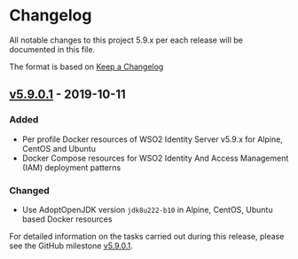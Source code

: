 # Changelog
All notable changes to this project 5.9.x per each release will be documented in this file.

The format is based on [Keep a Changelog](https://keepachangelog.com/en/1.0.0/)

## [v5.9.0.1] - 2019-10-11

### Added
- Per profile Docker resources of WSO2 Identity Server v5.9.x for Alpine, CentOS and Ubuntu
- Docker Compose resources for WSO2 Identity And Access Management (IAM) deployment patterns

### Changed
- Use AdoptOpenJDK version `jdk8u222-b10` in Alpine, CentOS, Ubuntu based Docker resources

For detailed information on the tasks carried out during this release, please see the GitHub milestone
[v5.9.0.1](https://github.com/wso2/docker-is/milestone/8).

[v5.9.0.1]: https://github.com/wso2/docker-is/compare/v5.8.0.3...v5.9.0.1
